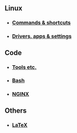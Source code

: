 ## Linux
 - ### [Commands & shortcuts](linux/LINUX.md)
 - ### [Drivers, apps & settings](linux/INSTALL.md)

## Code
 - ### [Tools etc.](code/TOOLS.md)
 - ### [Bash](code/BASH.md)
 - ### [NGINX](code/NGINX.md)

## Others
 - ### [LaTeX](others/LATEX.md)